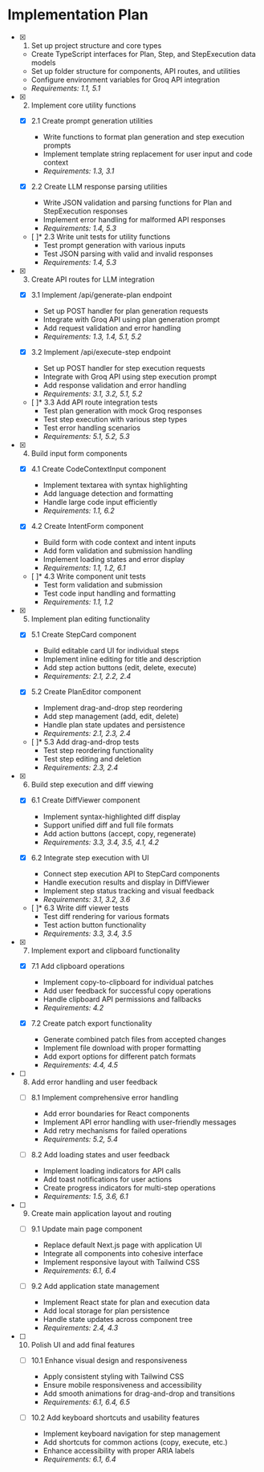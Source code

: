 # Implementation Plan

- [x] 1. Set up project structure and core types

  - Create TypeScript interfaces for Plan, Step, and StepExecution data models
  - Set up folder structure for components, API routes, and utilities
  - Configure environment variables for Groq API integration
  - _Requirements: 1.1, 5.1_

- [x] 2. Implement core utility functions

  - [x] 2.1 Create prompt generation utilities

    - Write functions to format plan generation and step execution prompts
    - Implement template string replacement for user input and code context
    - _Requirements: 1.3, 3.1_

  - [x] 2.2 Create LLM response parsing utilities

    - Write JSON validation and parsing functions for Plan and StepExecution responses
    - Implement error handling for malformed API responses
    - _Requirements: 1.4, 5.3_

  - [ ]\* 2.3 Write unit tests for utility functions
    - Test prompt generation with various inputs
    - Test JSON parsing with valid and invalid responses
    - _Requirements: 1.4, 5.3_

- [x] 3. Create API routes for LLM integration

  - [x] 3.1 Implement /api/generate-plan endpoint

    - Set up POST handler for plan generation requests
    - Integrate with Groq API using plan generation prompt
    - Add request validation and error handling
    - _Requirements: 1.3, 1.4, 5.1, 5.2_

  - [x] 3.2 Implement /api/execute-step endpoint

    - Set up POST handler for step execution requests
    - Integrate with Groq API using step execution prompt
    - Add response validation and error handling
    - _Requirements: 3.1, 3.2, 5.1, 5.2_

  - [ ]\* 3.3 Add API route integration tests
    - Test plan generation with mock Groq responses
    - Test step execution with various step types
    - Test error handling scenarios
    - _Requirements: 5.1, 5.2, 5.3_

- [x] 4. Build input form components

  - [x] 4.1 Create CodeContextInput component

    - Implement textarea with syntax highlighting
    - Add language detection and formatting
    - Handle large code input efficiently
    - _Requirements: 1.1, 6.2_

  - [x] 4.2 Create IntentForm component

    - Build form with code context and intent inputs
    - Add form validation and submission handling
    - Implement loading states and error display
    - _Requirements: 1.1, 1.2, 6.1_

  - [ ]\* 4.3 Write component unit tests
    - Test form validation and submission
    - Test code input handling and formatting
    - _Requirements: 1.1, 1.2_

- [x] 5. Implement plan editing functionality

  - [x] 5.1 Create StepCard component

    - Build editable card UI for individual steps
    - Implement inline editing for title and description
    - Add step action buttons (edit, delete, execute)
    - _Requirements: 2.1, 2.2, 2.4_

  - [x] 5.2 Create PlanEditor component

    - Implement drag-and-drop step reordering
    - Add step management (add, edit, delete)
    - Handle plan state updates and persistence
    - _Requirements: 2.1, 2.3, 2.4_

  - [ ]\* 5.3 Add drag-and-drop tests
    - Test step reordering functionality
    - Test step editing and deletion
    - _Requirements: 2.3, 2.4_

- [x] 6. Build step execution and diff viewing

  - [x] 6.1 Create DiffViewer component

    - Implement syntax-highlighted diff display
    - Support unified diff and full file formats
    - Add action buttons (accept, copy, regenerate)
    - _Requirements: 3.3, 3.4, 3.5, 4.1, 4.2_

  - [x] 6.2 Integrate step execution with UI

    - Connect step execution API to StepCard components
    - Handle execution results and display in DiffViewer
    - Implement step status tracking and visual feedback
    - _Requirements: 3.1, 3.2, 3.6_

  - [ ]\* 6.3 Write diff viewer tests
    - Test diff rendering for various formats
    - Test action button functionality
    - _Requirements: 3.3, 3.4, 3.5_

- [x] 7. Implement export and clipboard functionality

  - [x] 7.1 Add clipboard operations

    - Implement copy-to-clipboard for individual patches
    - Add user feedback for successful copy operations
    - Handle clipboard API permissions and fallbacks
    - _Requirements: 4.2_

  - [x] 7.2 Create patch export functionality
    - Generate combined patch files from accepted changes
    - Implement file download with proper formatting
    - Add export options for different patch formats
    - _Requirements: 4.4, 4.5_

- [ ] 8. Add error handling and user feedback

  - [ ] 8.1 Implement comprehensive error handling

    - Add error boundaries for React components
    - Implement API error handling with user-friendly messages
    - Add retry mechanisms for failed operations
    - _Requirements: 5.2, 5.4_

  - [ ] 8.2 Add loading states and user feedback
    - Implement loading indicators for API calls
    - Add toast notifications for user actions
    - Create progress indicators for multi-step operations
    - _Requirements: 1.5, 3.6, 6.1_

- [ ] 9. Create main application layout and routing

  - [ ] 9.1 Update main page component

    - Replace default Next.js page with application UI
    - Integrate all components into cohesive interface
    - Implement responsive layout with Tailwind CSS
    - _Requirements: 6.1, 6.4_

  - [ ] 9.2 Add application state management
    - Implement React state for plan and execution data
    - Add local storage for plan persistence
    - Handle state updates across component tree
    - _Requirements: 2.4, 4.3_

- [ ] 10. Polish UI and add final features

  - [ ] 10.1 Enhance visual design and responsiveness

    - Apply consistent styling with Tailwind CSS
    - Ensure mobile responsiveness and accessibility
    - Add smooth animations for drag-and-drop and transitions
    - _Requirements: 6.1, 6.4, 6.5_

  - [ ] 10.2 Add keyboard shortcuts and usability features
    - Implement keyboard navigation for step management
    - Add shortcuts for common actions (copy, execute, etc.)
    - Enhance accessibility with proper ARIA labels
    - _Requirements: 6.1, 6.4_
